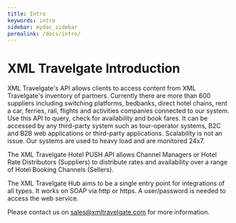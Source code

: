 ```yaml
---
title: Intro
keywords: intro
sidebar: mydoc_sidebar
permalink: /docs/intro/
---
```


# XML Travelgate Introduction


XML Travelgate's API allows clients to access content from
XML Travelgate's inventory of partners. Currently there are more than
600 suppliers including switching platforms, bedbanks, direct hotel
chains, rent a car, ferries, rail, flights and activities companies
connected to our system. Use this API to query, check for availability
and book fares. It can be accessed by any third-party system such as
tour-operator systems, B2C and B2B web applications or third-party
applications. Scalability is not an issue. Our systems are used to heavy
load and are monitored 24x7.

The XML Travelgate Hotel PUSH API allows Channel Managers or Hotel Rate
Distributors (Suppliers) to distribute rates and availability over a
range of Hotel Booking Channels (Sellers).

The XML Travelgate Hub aims to be a single entry point for integrations
of all types. It works on SOAP via http or https. A user/password is
needed to access the web service.



Please contact us on <sales@xmltravelgate.com> for more
information.


